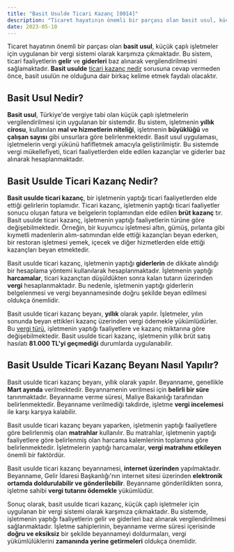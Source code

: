 ```yaml
---
title: "Basit Usulde Ticari Kazanç [0014]"
description: "Ticaret hayatının önemli bir parçası olan basit usul, küçük çaplı işletmeler için uygulanan bir vergi sistemi olarak karşımıza çıkmaktadır."
date: 2023-05-10
---
```


Ticaret hayatının önemli bir parçası olan **basit usul**, küçük çaplı işletmeler için uygulanan bir vergi sistemi olarak
karşımıza çıkmaktadır. Bu sistem, ticari faaliyetlerin **gelir** ve **giderleri** baz alınarak vergilendirilmesini
sağlamaktadır. **Basit usulde** <a href="/yazilar/0004-gelir-goturu-ticari-kazanc/">ticari kazanç nedir</a> sorusuna cevap vermeden önce, basit usulün ne olduğuna dair birkaç
kelime etmek faydalı olacaktır.

## Basit Usul Nedir?

**Basit usul**, Türkiye'de vergiye tabi olan küçük çaplı işletmelerin vergilendirilmesi için uygulanan bir sistemdir. Bu
sistem, işletmenin **yıllık cirosu**, kullanılan **mal ve hizmetlerin niteliği**, işletmenin **büyüklüğü** ve **çalışan
sayısı** gibi unsurlara göre belirlenmektedir. Basit usul uygulaması, işletmelerin vergi yükünü hafifletmek amacıyla
geliştirilmiştir. Bu sistemde vergi mükellefiyeti, ticari faaliyetlerden elde edilen kazançlar ve giderler baz alınarak
hesaplanmaktadır.

## Basit Usulde Ticari Kazanç Nedir?

**Basit usulde ticari kazanç**, bir işletmenin yaptığı ticari faaliyetlerden elde ettiği gelirlerin toplamıdır. Ticari
kazanç, işletmenin yaptığı ticari faaliyetler sonucu oluşan fatura ve belgelerin toplamından elde edilen **brüt kazanç**
tır. Basit usulde ticari kazanç, işletmenin yaptığı faaliyetlerin türüne göre değişebilmektedir. Örneğin, bir kuyumcu
işletmesi altın, gümüş, pırlanta gibi kıymetli madenlerin alım-satımından elde ettiği kazançları beyan ederken, bir
restoran işletmesi yemek, içecek ve diğer hizmetlerden elde ettiği kazançları beyan etmektedir.

Basit usulde ticari kazanç, işletmenin yaptığı **giderlerin** de dikkate alındığı bir hesaplama yöntemi kullanılarak
hesaplanmaktadır. İşletmenin yaptığı **harcamalar**, ticari kazançtan düşüldükten sonra kalan tutarın üzerinden **vergi**
hesaplanmaktadır. Bu nedenle, işletmenin yaptığı giderlerin belgelenmesi ve vergi beyannamesinde doğru şekilde beyan
edilmesi oldukça önemlidir.

Basit usulde ticari kazanç beyanı, **yıllık** olarak yapılır. İşletmeler, yılın sonunda beyan ettikleri kazanç üzerinden
vergi ödemekle yükümlüdürler. Bu <a href="/yazilar/vergi-turleri/">vergi türü</a>, işletmenin yaptığı faaliyetlere ve kazanç miktarına göre değişebilmektedir.
Basit usulde ticari kazanç, işletmenin yıllık brüt satış hasılatı **81.000 TL'yi geçmediği** durumlarda uygulanabilir.

## Basit Usulde Ticari Kazanç Beyanı Nasıl Yapılır?

Basit usulde ticari kazanç beyanı, yıllık olarak yapılır. Beyanname, genellikle **Mart ayında** verilmektedir.
Beyannamenin verilmesi için **belirli bir süre** tanınmaktadır. Beyanname verme süresi, Maliye Bakanlığı tarafından
belirlenmektedir. Beyanname verilmediği takdirde, işletme **vergi incelemesi** ile karşı karşıya kalabilir.

Basit usulde ticari kazanç beyanı yaparken, işletmenin yaptığı faaliyetlere göre belirlenmiş olan **matrahlar**
kullanılır. Bu matrahlar, işletmenin yaptığı faaliyetlere göre belirlenmiş olan harcama kalemlerinin toplamına göre
belirlenmektedir. İşletmelerin yaptığı harcamalar, **vergi matrahını etkileyen** önemli bir faktördür.

Basit usulde ticari kazanç beyannamesi, **internet üzerinden** yapılmaktadır. Beyanname, Gelir İdaresi Başkanlığı'nın
internet sitesi üzerinden **elektronik ortamda doldurulabilir ve gönderilebilir**. Beyanname gönderildikten sonra,
işletme sahibi **vergi tutarını ödemekle** yükümlüdür.

Sonuç olarak, basit usulde ticari kazanç, küçük çaplı işletmeler için uygulanan bir vergi sistemi olarak karşımıza
çıkmaktadır. Bu sistemde, işletmenin yaptığı faaliyetlerin gelir ve giderleri baz alınarak vergilendirilmesi
sağlanmaktadır. İşletme sahiplerinin, beyanname verme süresi içerisinde **doğru ve eksiksiz** bir şekilde beyannameyi
doldurmaları, vergi yükümlülüklerini **zamanında yerine getirmeleri** oldukça önemlidir.

